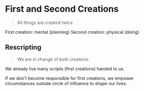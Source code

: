 # First and Second Creations

> All things are created twice

First creation: mental (planning)
Second creation: physical (doing)

## Rescripting

> We are in change of both creations

We already live many scripts (first creations) handed to us.

If we don't become responsible for first creations,
we empower circumstances outside circle of influence to shape our lives.
